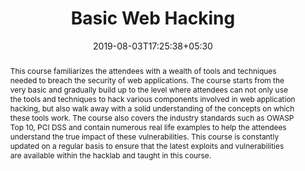 ---
# Documentation: https://sourcethemes.com/academic/docs/managing-content/

title: "Basic Web Hacking"
event: Blackhat USA 2019
event_url: https://www.blackhat.com/us-19/training/schedule/index.html#basic-web-hacking-14048
location: Las Vegas
address:
  street:
  city:
  region:
  postcode:
  country:
summary: Training on Basics of Web Hacking
abstract: This course familiarizes the attendees with a wealth of tools and techniques needed to breach the security of web applications. The course starts from the very basic and gradually build up to the level where attendees can not only use the tools and techniques to hack various components involved in web application hacking, but also walk away with a solid understanding of the concepts on which these tools work. The course also covers the industry standards such as OWASP Top 10, PCI DSS and contain numerous real life examples to help the attendees understand the true impact of these vulnerabilities. This course is constantly updated on a regular basis to ensure that the latest exploits and vulnerabilities are available within the hacklab and taught in this course.

# Talk start and end times.
#   End time can optionally be hidden by prefixing the line with `#`.
date: 2019-08-03T17:25:38+05:30
date_end: 2019-08-04T17:25:38+05:30
all_day: true

# Schedule page publish date (NOT talk date).
publishDate: 2019-12-13T17:25:38+05:30

authors: [rohit]
tags: [blackhat,web-hacking]

# Is this a featured talk? (true/false)
featured: false

# Featured image
# To use, add an image named `featured.jpg/png` to your page's folder. 
# Focal points: Smart, Center, TopLeft, Top, TopRight, Left, Right, BottomLeft, Bottom, BottomRight.
image:
  caption: ""
  focal_point: ""
  preview_only: false

# Custom links (optional).
#   Uncomment and edit lines below to show custom links.
# links:
# - name: Follow
#   url: https://twitter.com
#   icon_pack: fab
#   icon: twitter

# Optional filename of your slides within your talk's folder or a URL.
url_slides:

url_code:
url_pdf:
url_video:

# Markdown Slides (optional).
#   Associate this talk with Markdown slides.
#   Simply enter your slide deck's filename without extension.
#   E.g. `slides = "example-slides"` references `content/slides/example-slides.md`.
#   Otherwise, set `slides = ""`.
slides: ""

# Projects (optional).
#   Associate this post with one or more of your projects.
#   Simply enter your project's folder or file name without extension.
#   E.g. `projects = ["internal-project"]` references `content/project/deep-learning/index.md`.
#   Otherwise, set `projects = []`.
projects: []
---